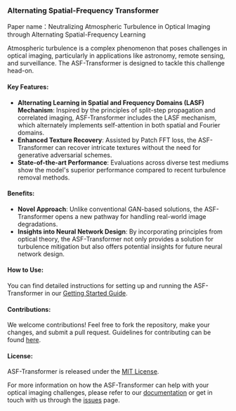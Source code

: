 ### Alternating Spatial-Frequency Transformer
Paper name：Neutralizing Atmospheric Turbulence in Optical Imaging through Alternating Spatial-Frequency Learning

Atmospheric turbulence is a complex phenomenon that poses challenges in optical imaging, particularly in applications like astronomy, remote sensing, and surveillance. The ASF-Transformer is designed to tackle this challenge head-on.

#### Key Features:
- **Alternating Learning in Spatial and Frequency Domains (LASF) Mechanism**: Inspired by the principles of split-step propagation and correlated imaging, ASF-Transformer includes the LASF mechanism, which alternately implements self-attention in both spatial and Fourier domains.
- **Enhanced Texture Recovery**: Assisted by Patch FFT loss, the ASF-Transformer can recover intricate textures without the need for generative adversarial schemes.
- **State-of-the-art Performance**: Evaluations across diverse test mediums show the model's superior performance compared to recent turbulence removal methods.

#### Benefits:
- **Novel Approach**: Unlike conventional GAN-based solutions, the ASF-Transformer opens a new pathway for handling real-world image degradations.
- **Insights into Neural Network Design**: By incorporating principles from optical theory, the ASF-Transformer not only provides a solution for turbulence mitigation but also offers potential insights for future neural network design.

#### How to Use:
You can find detailed instructions for setting up and running the ASF-Transformer in our [Getting Started Guide](link-to-guide). 

#### Contributions:
We welcome contributions! Feel free to fork the repository, make your changes, and submit a pull request. Guidelines for contributing can be found [here](link-to-contributing-guidelines).

#### License:
ASF-Transformer is released under the [MIT License](link-to-license).

For more information on how the ASF-Transformer can help with your optical imaging challenges, please refer to our [documentation](link-to-documentation) or get in touch with us through the [issues](link-to-issues) page.
